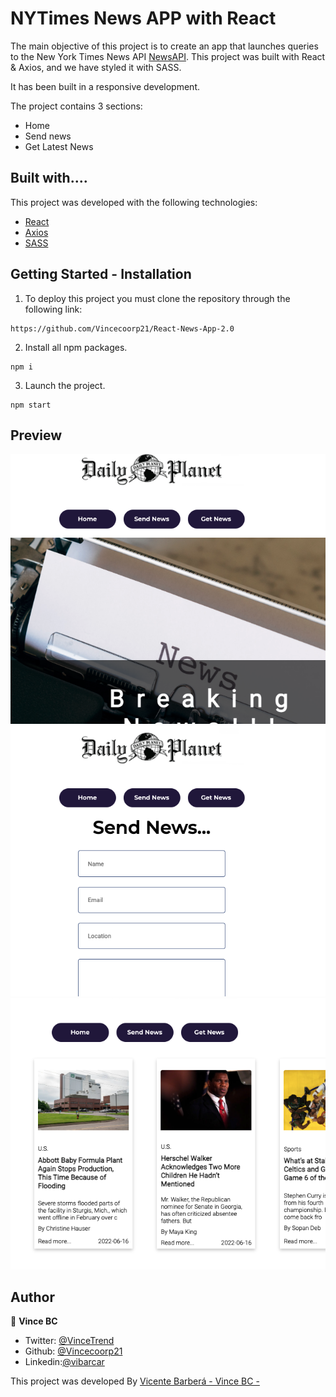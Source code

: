 # NYTimes News APP with React

The main objective of this project is to create an app that launches queries to the New York Times News API [NewsAPI](https://developer.nytimes.com/apis). This project was built with React & Axios, and we have styled it with SASS.

It has been built in a responsive development.

The project contains 3 sections:

- Home
- Send news
- Get Latest News

## Built with....

This project was developed with the following technologies:

- [React](https://en.reactjs.org/)
- [Axios](https://axios-http.com/docs/intro)
- [SASS](https://sass-lang.com/)

## Getting Started - Installation

1. To deploy this project you must clone the repository through the following link:

```
https://github.com/Vincecoorp21/React-News-App-2.0
```

2. Install all npm packages.

```
npm i
```

3. Launch the project.

```
npm start

```

## Preview

![foto](./src/assets/main.jpg)
![foto](./src/assets/form.jpg)
![foto](./src/assets/search.jpg)

## Author

👤 **Vince BC**

- Twitter: [@VinceTrend](https://twitter.com/VinceTrend)
- Github: [@Vincecoorp21](https://github.com/Vincecoorp21)
- Linkedin:[@vibarcar](https://www.linkedin.com/in/vibarcar/)

This project was developed By [Vicente Barberá - Vince BC -](https://github.com/Vincecoorp21)
